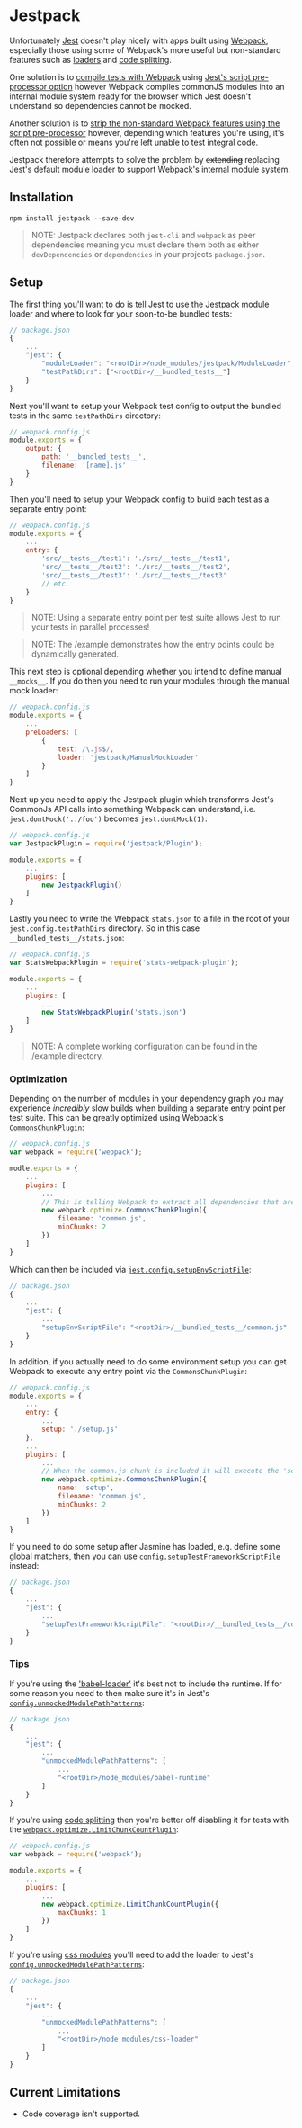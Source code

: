 # Jestpack
Unfortunately [Jest](https://facebook.github.io/jest/) doesn't play nicely with apps built using [Webpack](https://webpack.github.io/), especially those using some of Webpack's more useful but non-standard features such as [loaders](http://webpack.github.io/docs/loaders.html) and [code splitting](http://webpack.github.io/docs/code-splitting.html).

One solution is to [compile tests with Webpack](https://github.com/ColCh/jest-webpack) using [Jest's script pre-processor option](https://facebook.github.io/jest/docs/api.html#config-scriptpreprocessor-string) however Webpack compiles commonJS modules into an internal module system ready for the browser which Jest doesn't understand so dependencies cannot be mocked.

Another solution is to [strip the non-standard Webpack features using the script pre-processor](https://github.com/atecarlos/webpack-babel-jest) however, depending which features you're using, it's often not possible or means you're left unable to test integral code.

Jestpack therefore attempts to solve the problem by ~~extending~~ replacing Jest's default module loader to support Webpack's internal module system.

## Installation
`npm install jestpack --save-dev`

> NOTE: Jestpack declares both `jest-cli` and `webpack` as peer dependencies meaning you must declare them both as either `devDependencies` or `dependencies` in your projects `package.json`.

## Setup
The first thing you'll want to do is tell Jest to use the Jestpack module loader and where to look for your soon-to-be bundled tests:

```js
// package.json
{
    ...
    "jest": {
        "moduleLoader": "<rootDir>/node_modules/jestpack/ModuleLoader",
        "testPathDirs": ["<rootDir>/__bundled_tests__"]
    }
}
```

Next you'll want to setup your Webpack test config to output the bundled tests in the same `testPathDirs` directory:

```js
// webpack.config.js
module.exports = {
    output: {
        path: '__bundled_tests__',
        filename: '[name].js'
    }
}
```

Then you'll need to setup your Webpack config to build each test as a separate entry point:

```js
// webpack.config.js
module.exports = {
    ...
    entry: {
        'src/__tests__/test1': './src/__tests__/test1',
        'src/__tests__/test2': './src/__tests__/test2',
        'src/__tests__/test3': './src/__tests__/test3'
        // etc.
    }
}
```
> NOTE: Using a separate entry point per test suite allows Jest to run your tests in parallel processes!

> NOTE: The /example demonstrates how the entry points could be dynamically generated.

This next step is optional depending whether you intend to define manual `__mocks__`. If you do then you need to run your modules through the manual mock loader:

```js
// webpack.config.js
module.exports = {
    ...
    preLoaders: [
        {
            test: /\.js$/,
            loader: 'jestpack/ManualMockLoader'
        }
    ]
}
```

Next up you need to apply the Jestpack plugin which transforms Jest's CommonJs API calls into something Webpack can understand, i.e. `jest.dontMock('../foo')` becomes `jest.dontMock(1)`:

```js
// webpack.config.js
var JestpackPlugin = require('jestpack/Plugin');

module.exports = {
    ...
    plugins: [
        new JestpackPlugin()
    ]
}
```

Lastly you need to write the Webpack `stats.json` to a file in the root of your `jest.config.testPathDirs` directory. So in this case `__bundled_tests__/stats.json`:

```js
// webpack.config.js
var StatsWebpackPlugin = require('stats-webpack-plugin');

module.exports = {
    ...
    plugins: [
        ...
        new StatsWebpackPlugin('stats.json')
    ]
}
```

> NOTE: A complete working configuration can be found in the /example directory.

### Optimization
Depending on the number of modules in your dependency graph you may experience *incredibly* slow builds when building a separate entry point per test suite. This can be greatly optimized using Webpack's [`CommonsChunkPlugin`](http://webpack.github.io/docs/list-of-plugins.html#commonschunkplugin):

```js
// webpack.config.js
var webpack = require('webpack');

modle.exports = {
    ...
    plugins: [
        ...
        // This is telling Webpack to extract all dependencies that are used by 2 or more modules into '__bundled_tests__/common.js'
        new webpack.optimize.CommonsChunkPlugin({
            filename: 'common.js',
            minChunks: 2
        })
    ]
}

```

Which can then be included via [`jest.config.setupEnvScriptFile`](https://facebook.github.io/jest/docs/api.html#config-setupenvscriptfile-string):

```js
// package.json
{
    ...
    "jest": {
        ...
        "setupEnvScriptFile": "<rootDir>/__bundled_tests__/common.js"
    }
}
```

In addition, if you actually need to do some environment setup you can get Webpack to execute any entry point via the `CommonsChunkPlugin`:

```js
// webpack.config.js
module.exports = {
    ...
    entry: {
        ...
        setup: './setup.js'
    },
    ...
    plugins: [
        ...
        // When the common.js chunk is included it will execute the 'setup' entry point.
        new webpack.optimize.CommonsChunkPlugin({
            name: 'setup',
            filename: 'common.js',
            minChunks: 2
        })
    ]
}
```

If you need to do some setup after Jasmine has loaded, e.g. define some global matchers, then you can use [`config.setupTestFrameworkScriptFile`](https://facebook.github.io/jest/docs/api.html#config-setuptestframeworkscriptfile-string) instead:

```js
// package.json
{
    ...
    "jest": {
        ...
        "setupTestFrameworkScriptFile": "<rootDir>/__bundled_tests__/common.js"
    }
}
```

### Tips

If you're using the ['babel-loader'](https://github.com/babel/babel-loader) it's best not to include the runtime. If for some reason you need to then make sure it's in Jest's [`config.unmockedModulePathPatterns`](https://facebook.github.io/jest/docs/api.html#config-unmockedmodulepathpatterns-array-string):

```js
// package.json
{
    ...
    "jest": {
        ...
        "unmockedModulePathPatterns": [
            ...
            "<rootDir>/node_modules/babel-runtime"
        ]
    }
}
```

If you're using [code splitting](http://webpack.github.io/docs/code-splitting.html) then you're better off disabling it for tests with the [`webpack.optimize.LimitChunkCountPlugin`](https://github.com/webpack/docs/wiki/list-of-plugins#limitchunkcountplugin):

```js
// webpack.config.js
var webpack = require('webpack');

module.exports = {
    ...
    plugins: [
        ...
        new webpack.optimize.LimitChunkCountPlugin({
            maxChunks: 1
        })
    ]
}
```

If you're using [css modules](https://github.com/webpack/css-loader#css-modules) you'll need to add the loader to Jest's [`config.unmockedModulePathPatterns`](https://facebook.github.io/jest/docs/api.html#config-unmockedmodulepathpatterns-array-string):

```js
// package.json
{
    ...
    "jest": {
        ...
        "unmockedModulePathPatterns": [
            ...
            "<rootDir>/node_modules/css-loader"
        ]
    }
}
```

## Current Limitations

- Code coverage isn't supported.